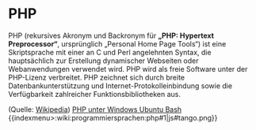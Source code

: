 # PHP
PHP (rekursives Akronym und Backronym für **„PHP: Hypertext Preprocessor“**, ursprünglich „Personal Home Page Tools“) ist eine Skriptsprache mit einer an C und Perl angelehnten Syntax, die hauptsächlich zur Erstellung dynamischer Webseiten oder Webanwendungen verwendet wird. PHP wird als freie Software unter der PHP-Lizenz verbreitet. PHP zeichnet sich durch breite Datenbankunterstützung und Internet-Protokolleinbindung sowie die Verfügbarkeit zahlreicher Funktionsbibliotheken aus.


(Quelle: [Wikipedia](https://de.wikipedia.org/wiki/PHP))
[PHP unter Windows Ubuntu Bash](https://joshlockhart.com/php-development-with-the-windows-subsystem-for-linux.html)
{{indexmenu>:wiki:programmiersprachen:php#1|js#tango.png}}